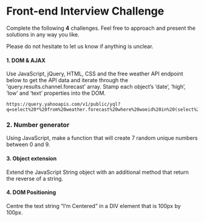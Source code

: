 # Front-end Interview Challenge

Complete the following **4** challenges. Feel free to approach and present the solutions in any way you like.

Please do not hesitate to let us know if anything is unclear.

#### 1. DOM & AJAX
Use JavaScript, jQuery, HTML, CSS and the free weather API endpoint below to get the API data and iterate through the 'query.results.channel.forecast' array. Stamp each object’s ‘date’, ‘high’, ‘low’ and ‘text’ properties into the DOM.

```URL
https://query.yahooapis.com/v1/public/yql?q=select%20*%20from%20weather.forecast%20where%20woeid%20in%20(select%20woeid%20from%20geo.places(1)%20where%20text%3D%22nome%2C%20ak%22)&format=json&env=store%3A%2F%2Fdatatables.org%2Falltableswithkeys
```

### 2. Number generator
Using JavaScript, make a function that will create 7 random unique numbers between 0 and 9. 

#### 3. Object extension
Extend the JavaScript String object with an additional method that return the reverse of a string.

#### 4. DOM Positioning
Centre the text string “I’m Centered” in a DIV element that is 100px by 100px.
